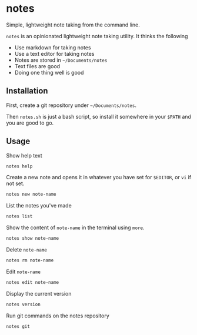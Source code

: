 # notes

Simple, lightweight note taking from the command line.

`notes` is an opinionated lightweight note taking utility. It thinks the following

- Use markdown for taking notes
- Use a text editor for taking notes
- Notes are stored in `~/Documents/notes`
- Text files are good
- Doing one thing well is good

## Installation

First, create a git repository under `~/Documents/notes`.

Then `notes.sh` is just a bash script, so install it somewhere in your `$PATH`
and you are good to go.

## Usage

Show help text

```sh
notes help
```

Create a new note and opens it in whatever you have set for `$EDITOR`, or `vi`
if not set.

```sh
notes new note-name
```

List the notes you've made

```sh
notes list
```

Show the content of `note-name` in the terminal using `more`.

```sh
notes show note-name
```

Delete `note-name`

```sh
notes rm note-name
```

Edit `note-name`

```sh
notes edit note-name
```

Display the current version

```sh
notes version
```

Run git commands on the notes repository

```sh
notes git
```
